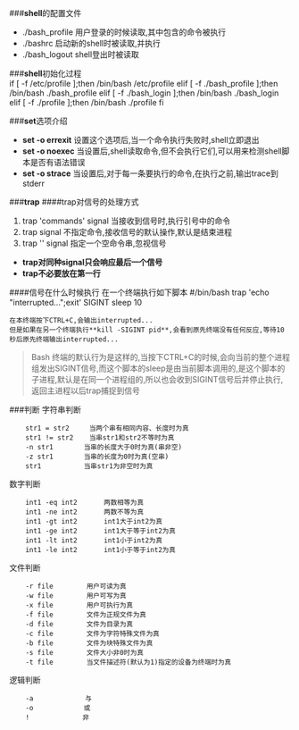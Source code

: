 ###**shell**的配置文件
-	./bash_profile 用户登录的时候读取,其中包含的命令被执行
-	./bashrc 启动新的shell时被读取,并执行
-	./bash_logout shell登出时被读取

###**shell**初始化过程	
	if [ -f /etc/profile ];then
		/bin/bash /etc/profile
	elif [ -f ./bash_profile ];then
		/bin/bash ./bash_profile
	elif [ -f ./bash_login ];then
		/bin/bash ./bash_login
	elif [ -f ./profile ];then
		/bin/bash ./profile
	fi
	
###**set**选项介绍
-	**set -o errexit** 设置这个选项后,当一个命令执行失败时,shell立即退出
-	**set -o noexec** 当设置后,shell读取命令,但不会执行它们,可以用来检测shell脚本是否有语法错误
-	**set -o strace** 当设置后,对于每一条要执行的命令,在执行之前,输出trace到stderr

###**trap**
####trap对信号的处理方式
1.	trap 'commands' signal 当接收到信号时,执行引号中的命令
2.	trap signal 不指定命令,接收信号的默认操作,默认是结束进程
3.	trap '' signal 指定一个空命令串,忽视信号

-	**trap对同种signal只会响应最后一个信号**
-	**trap不必要放在第一行**

####信号在什么时候执行
	在一个终端执行如下脚本
	#/bin/bash
	trap 'echo "interrupted...";exit' SIGINT
	sleep 10

	在本终端按下CTRL+C,会输出interrupted...
	但是如果在另一个终端执行**kill -SIGINT pid**,会看到原先终端没有任何反应,等待10秒后原先终端输出interrupted...

>	Bash 终端的默认行为是这样的,当按下CTRL+C的时候,会向当前的整个进程组发出SIGINT信号,而这个脚本的sleep是由当前脚本调用的,是这个脚本的子进程,默认是在同一个进程组的,所以也会收到SIGINT信号后并停止执行,返回主进程以后trap捕捉到信号

###判断
字符串判断
```
	str1 = str2		当两个串有相同内容、长度时为真
	str1 != str2	当串str1和str2不等时为真
	-n str1　　　　 当串的长度大于0时为真(串非空)
	-z str1　　　　 当串的长度为0时为真(空串)
	str1　　　　    当串str1为非空时为真
```
数字判断
```
	int1 -eq int2　　　　两数相等为真 
	int1 -ne int2　　　　两数不等为真 
	int1 -gt int2　　　　int1大于int2为真 
	int1 -ge int2　　　　int1大于等于int2为真 
	int1 -lt int2　　　　int1小于int2为真 
	int1 -le int2　　　　int1小于等于int2为真
```
文件判断
```
	-r file　　　　　用户可读为真 
	-w file　　　　　用户可写为真 
	-x file　　　　　用户可执行为真 
	-f file　　　　　文件为正规文件为真 
	-d file　　　　　文件为目录为真 
	-c file　　　　　文件为字符特殊文件为真 
	-b file　　　　　文件为块特殊文件为真 
	-s file　　　　　文件大小非0时为真 
	-t file　　　　　当文件描述符(默认为1)指定的设备为终端时为真
```
逻辑判断
```
	-a 　 　　　　　 与 
	-o　　　　　　　 或 
	!　　　　　　　　非
```